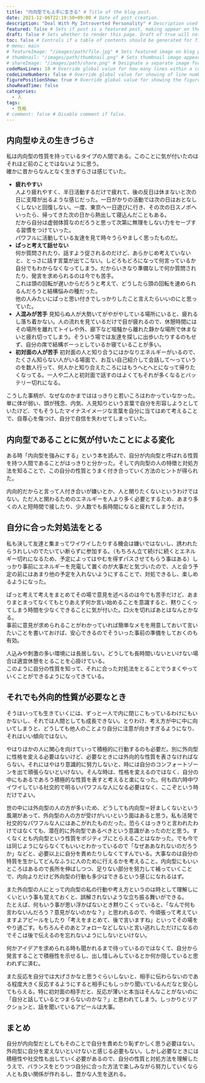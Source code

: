 ```yaml
---
title: "内向型でも上手に生きる" # Title of the blog post.
date: 2021-12-06T22:19:50+09:00 # Date of post creation.
description: "Deal With My Introverted Personality" # Description used for search engine.
featured: false # Sets if post is a featured post, making appear on the home page side bar.
draft: false # Sets whether to render this page. Draft of true will not be rendered.
toc: false # Controls if a table of contents should be generated for first-level links automatically.
# menu: main
# featureImage: "/images/path/file.jpg" # Sets featured image on blog post.
# thumbnail: "/images/path/thumbnail.png" # Sets thumbnail image appearing inside card on homepage.
# shareImage: "/images/path/share.png" # Designate a separate image for social media sharing.
codeMaxLines: 10 # Override global value for how many lines within a code block before auto-collapsing.
codeLineNumbers: false # Override global value for showing of line numbers within code block.
figurePositionShow: true # Override global value for showing the figure label.
showReadTime: false
categories:
  - 人
tags:
  - 性格
# comment: false # Disable comment if false.
---
```


## 内向型ゆえの生きづらさ
私は内向型の性質を持っているタイプの人間である。このことに気が付いたのはそれほど前のことではないように思う。  
確かに昔からなんとなく生きずらさは感じていた。
- **疲れやすい**  
人より疲れやすく、半日活動するだけで疲れて、後の反日は休まないと次の日に支障が出るような感じだった。一日がかりの活動では次の日はおとなしくしないと回復しない。一度、東京へ一日遊びに行き、その次の日スノボへいったら、帰ってきた次の日から熱出して寝込んだこともある。  
だから自分は虚弱体質なのだろうと思って次第に無理をしない力をセーブする習慣をつけていった。  
パワフルに活動している友達を見て時々うらやましく思ったものだ。
- **ぱっと考えて話せない**  
何か質問されたり、話すよう促されるのだけど、あらかじめ考えていないと、とっさに話す言葉が出てこない。しどろもどろになって何言っているか自分でもわからなくなってしまう。だからいきなり準備なしで何か質問されたり、発言を求められるのは今でも苦手。  
これは頭の回転が遅いからだろうと考えて、どうしたら頭の回転を速められるんだろうと結構悩みの種だった。  
他の人みたいにぱっと思い付きでしっかりしたこと言えたらいいのにと思っていた。
- **人混みが苦手** 
見知らぬ人が大勢いてがやがやしている場所にいると、疲れるし落ち着かない。人の流れを見ているだけで目が疲れるので、休憩時間にはその場所を離れてトイレや外、廊下など喧騒から離れた静かな場所で休まないと疲れ切ってしまう。そういう場では友達を探しに出歩いたりするのもせず、自分の席で結構ボーっとしているか寝ていることが多い。
- **初対面の人が苦手**
初対面の人と知り合うにはかなりエネルギーがいるので、たくさん知らない人がいる場面で、お互い自己紹介して会話して～っていうのを数人行って、何人かと知り合えたころにはもうへとへとになって帰りたくなってる。一人や二人と初対面で話すのはよくてもそれが多くなるとバッテリー切れになる。

こうした事柄が、なぜなのかまでははっきりと若いころはわかっていなかった。単に体が弱い、頭が残念、内気、人見知りという言葉で自分を形容しようとしていたけど、でもそうしたマイナスイメージな言葉を自分に当てはめて考えることで、自尊心を傷つけ、自分で自信を失わせてしまっていた。  

## 内向型であることに気が付いたことによる変化
ある時「内向型を強みにする」という本を読んで、自分が内向型と呼ばれる性質を持つ人間であることがはっきりと分かった。そして内向型の人の特徴と対処方法を知ることで、この自分の性質とうまく付き合っていく方法のヒントが得られた。  

内向的だからと言って人付き合いが嫌いとか、人と関りたくないというわけではない。ただ人と関わるためのエネルギーを人より多く必要とするため、あまり多くの人と短時間で接したり、少人数でも長時間になると疲れてしまうだけ。  


## 自分に合った対処法をとる
私も決して友達と集まってワイワイしたりする機会は嫌いではないし、誘われたらうれしいのでたいてい断らずに参加する。（もちろん立て続けに続くとエネルギー切れになるため、予定によってはやむを得ずパスさせてもらう事はある）しっかり事前にエネルギーを充電して置くのが大事だと気づいたので、人と会う予定の前にはあまり他の予定を入れないようにすることで、対処できるし、楽しめるようになった。  

ぱっと考えて考えをまとめてその場で意見を述べるのは今でも苦手だけど、あまりまとまってなくてもとりあえず何か言い始めることを意識すると、黙りこくってしまう時間を少なくできることに気が付いた。口火を切ればあとはなんとかなる。  
事前に意見が求められることがわかっていれば簡単なメモを用意しておいて言いたいことを書いておけば、安心できるのでそういった事前の準備をしておくのも有効。  

人込みや刺激の多い環境には長居しない。どうしても長時間いないといけない場合は適宜休憩をとることを心掛けている。  
このように自分の性質を知って、それに合った対処法をとることでうまくやっていくことができるようになってきている。

## それでも外向的性質が必要なとき
そうはいっても生きていくには、ずっと一人で内に閉じこもっているわけにもいかないし、それでは人間としても成長できない。とりわけ、考え方が中に中に向いてしまうと、どうしても他人のことより自分に注意が向きすぎるようになり、それはいい傾向ではない。  

やはりほかの人に関心を向けていって積極的に行動するのも必要だ。別に外向型に性格を変える必要はないけど、必要なときには外向的な性質を表さなければならない。それにはやはり意識的に努力しないと、時には自分のコンフォートゾーンを出て頑張らないといけない。そんな時は、性格を変えるのではなく、自分の中にもあるであろう積極的な性質を表すと考えると楽になった。何も四六時中ワイワイしている社交的で明るいパワフルな人になる必要はなく、ここぞという時だけでよい。

世の中には外向型の人の方が多いため、どうしても内向型＝好ましくないという風潮があって、外向型の人の方が受けがいいという面はあると思う。私も活発で社交的なパワフルな人にはあこがれたものだった。恐らくはっきりと言われたわけではなくても、潜在的に外向型であるべきという意識があったのだと思う。すくなくとも内向型という性質をポジティブにとらえることはなかった。でも今では同じようにならなくてもいいとわかっているので「なぜああなれないのだろうか」などと、必要以上に自分を責めたりしなくてすんでいる。大事なのは自分の特質を生かしてどんなふうに人のために行えるかを考えること。内向型にもいいところはあるので長所を伸ばしつつ、足りない部分を努力して補っていくことで、内向よりだけど外向型の行動も多少はできるという感じになれるはず。  

また外向型の人にとって内向型の私の行動や考え方というのは時として理解しにくいという事も覚えておくと、誤解されないような立ち振る舞いができる。  
たとえば、何もいう事が思い浮かばないとき黙りこくっていると、「なんで何も言わないんだろう？意見がないのかな？」と思われるので、今頑張って考えていますよアピールをしたり「考えをまとめて、後で言いますね」といってその場をやり過ごす。もちろんそのあとフォローなどしないと言い逃れしただけになるのでそこは後で伝えるのを忘れないようにしないといけない。  

何かアイデアを求められる時も聞かれるまで待っているのではなくて、自分から発言することで積極性を示せるし、出し惜しみしているとか何か隠していると思われずに済む。  

また反応を自分では大げさかなと思うぐらいしないと、相手に伝わらないのである程度大きく反応するようにすると相手にもしっかり聞いているんだなと安心してもらえる。特に初対面の相手だと、反応が薄いと本当はそんなことがないのに「自分と話しているとつまらないのかな？」と思われてしまう。しっかりとリアクションと、話を聞いているアピールは大事。

## まとめ
自分が内向型だとしてもそのことで自分を責めたり恥ずかしく思う必要はない。外向型に自分を変えないといけないと感じる必要もない。しかし必要なときには積極性や社交性も出していく必要があるので、自分の性質と対処方法を理解したうえで、バランスをとりつつ自分に合った方法で楽しみながら努力していくなら人とも良い関係が作れるし、豊かな人生を送れる。